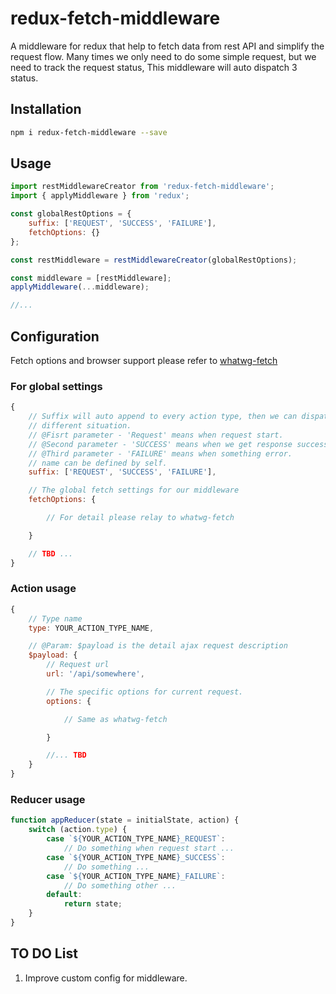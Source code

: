 # redux-fetch-middleware
A middleware for redux that help to fetch data from rest API and simplify the request flow.
Many times we only need to do some simple request, but we need to track the request status, 
This middleware will auto dispatch 3 status.

## Installation

```sh
npm i redux-fetch-middleware --save
```

## Usage

```javascript
import restMiddlewareCreator from 'redux-fetch-middleware';
import { applyMiddleware } from 'redux';

const globalRestOptions = {
    suffix: ['REQUEST', 'SUCCESS', 'FAILURE'],
    fetchOptions: {}
};

const restMiddleware = restMiddlewareCreator(globalRestOptions);

const middleware = [restMiddleware];
applyMiddleware(...middleware);

//...
```

## Configuration
Fetch options and browser support please refer to [whatwg-fetch](https://www.npmjs.com/package/whatwg-fetch)

### For global settings

```javascript
{
    // Suffix will auto append to every action type, then we can dispatch 
    // different situation.
    // @Fisrt parameter - 'Request' means when request start.
    // @Second parameter - 'SUCCESS' means when we get response successfully.
    // @Third parameter - 'FAILURE' means when something error.
    // name can be defined by self.
    suffix: ['REQUEST', 'SUCCESS', 'FAILURE'],

    // The global fetch settings for our middleware
    fetchOptions: {

        // For detail please relay to whatwg-fetch

    }

    // TBD ...
}

```
### Action usage

```javascript
{
    // Type name
    type: YOUR_ACTION_TYPE_NAME,

    // @Param: $payload is the detail ajax request description
    $payload: {
        // Request url
        url: '/api/somewhere',

        // The specific options for current request.
        options: {

            // Same as whatwg-fetch

        }

        //... TBD
    }
}
```

### Reducer usage
```javascript
function appReducer(state = initialState, action) {
    switch (action.type) {
        case `${YOUR_ACTION_TYPE_NAME}_REQUEST`:
            // Do something when request start ...
        case `${YOUR_ACTION_TYPE_NAME}_SUCCESS`:
            // Do something ...
        case `${YOUR_ACTION_TYPE_NAME}_FAILURE`:
            // Do something other ...
        default:
            return state;
    }
}
```

## TO DO List
1. Improve custom config for middleware.